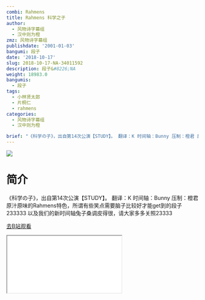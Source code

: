 ```yaml
---
combi: Rahmens
title: Rahmens 科学之子
author:
  - 风物诗字幕组
  - 汉中则为橙
zmz: 风物诗字幕组
publishdate: '2001-01-03'
bangumi: 段子
date: '2018-10-17'
slug: 2018-10-17-NA-34011592
description: 段子&#8226;NA
weight: 18983.0
bangumis:
  - 段子
tags:
  - 小林贤太郎
  - 片桐仁
  - rahmens
categories:
  - 风物诗字幕组
  - 汉中则为橙

brief: "《科学の子》，出自第14次公演【STUDY】。 翻译：K 时间轴：Bunny 压制：橙君 原汁原味的Rahmens特色，所谓有些笑点需要脑子比较好才能get到的段子233333 以及我们的新时间轴兔子桑调皮得很，请大家多多关照23333"
---
```

![](https://i.imgur.com/YATQ9qW.jpg)
# 简介  
《科学の子》，出自第14次公演【STUDY】。
翻译：K 时间轴：Bunny 压制：橙君
原汁原味的Rahmens特色，所谓有些笑点需要脑子比较好才能get到的段子233333
以及我们的新时间轴兔子桑调皮得很，请大家多多关照23333  

[去B站观看](https://www.bilibili.com/video/av34011592/)
<div class ="resp-container"><iframe class="testiframe" src="//player.bilibili.com/player.html?aid=34011592"", scrolling="no", allowfullscreen="true" > </iframe></div> 
